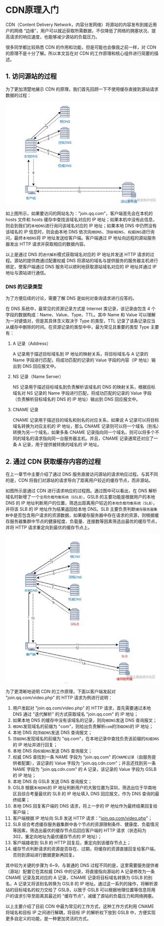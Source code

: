 # CDN原理入门

CDN（Content Delivery Network，内容分发网络）将源站的内容发布到接近用户的网络 “边缘”，用户可以就近获取所需数据，不仅降低了网络的拥塞状况、提高请求的响应速度，也能够减少源站的负载压力。

很多同学都比较熟悉 CDN 的作用和功能，但是可能也会像我之前一样，对 CDN 的原理不是十分了解。所以本文旨在对 CDN 的工作原理和核心组件进行简要的描述。

## 1. 访问源站的过程

为了更加清楚地展示 CDN 的原理，我们首先回顾一下不使用缓存直接到源站请求数据的过程：

![](./static/16b87f006a1ab7bd~tplv-t2oaga2asx-zoom-in-crop-mark-3024-0-0-0.png)

如上图所示，如果要访问的网站名为："join.qq.com"，客户端首先会在本机的 hosts 文件和 hosts 缓存中查找该域名对应的 IP 地址；如果本机中没有此信息，则会到我们的`本地DNS`进行询问该域名对应的 IP 地址；如果本地 DNS 中仍然没有该域名的 IP 信息时，则会由本地 DNS 依次向`根DNS`、`顶级域DNS`、`权威DNS`进行询问，最终`本地DNS`将 IP 地址发送给客户端。客户端通过 IP 地址向远程的源站服务器发出 HTTP 请求并获取相应的数据内容。

以上是通过 DNS 的`迭代解析`模式获取域名对应的 IP 地址并发送 HTTP 请求的过程。源站的提供商通过配置权威 DNS 将源站的域名与提供服务的服务器主机进行绑定，使客户端通过 DNS 服务可以顺利地获取源站域名对应的 IP 地址并通过 IP 地址与源站进行通信。

### DNS 的记录类型

为了方便后续的讨论，需要了解 DNS 是如何对查询请求进行应答的。

在 DNS 系统中，最常见的资源记录方式是 Internet 类记录，该记录由包含 4 个字段的数据构成：Name、Value、Type、TTL。其中 Name 和 Value 可以理解为一对键值对，但是其具体含义取决于 Type 的类型，TTL 记录了该条记录应当从缓存中删除的时间。在资源记录的类型中中，最为常见且重要的类型 Type 主要有：

1.  A 记录（Address）
    
    A 记录用于描述目标域名到 IP 地址的映射关系，将目标域名与 A 记录的 Name 字段进行匹配，将成功匹配的记录的 Value 字段的内容（IP 地址）输出到 DNS 回应报文中。
    
2.  NS 记录（Name Server）
    
    NS 记录用于描述目标域名到负责解析该域名的 DNS 的映射关系，根据目标域名对 NS 记录的 Name 字段进行匹配，将成功匹配的记录的 Value 字段（负责解析目标域名的 DNS 的 IP 地址）输出到 DNS 回应报文中。
    
3.  CNAME 记录
    
    CNAME 记录用于描述目的域名和别名的对应关系，如果说 A 记录可以将目标域名转换为对应主机的 IP 地址，那么 CNAME 记录则可以将一个域名（别名）转换为另一个域名，如果多条 CNAME 记录指向同一个域名，则可以将多个不同的域名的请求指向同一台服务器主机。并且，CNAME 记录通常还对应了一条 A 记录，用于提供被转换的域名的 IP 地址。
    

## 2. 通过 CDN 获取缓存内容的过程

在上一章节中主要介绍了通过 DNS 服务直接访问源站的请求响应过程。与其不同的是，CDN 将我们对源站的请求导向了距离用户较近的缓存节点，而非源站。

如图所示是通过 CDN 进行请求响应的过程图。通过图中可以看出，在 DNS 解析域名时新增了一个`全局负载均衡系统（GSLB）`，GSLB 的主要功能是根据用户的本地 DNS 的 IP 地址判断用户的位置，筛选出距离用户较近的`本地负载均衡系统（SLB）`，并将该 SLB 的 IP 地址作为结果返回给本地 DNS。SLB 主要负责判断`缓存服务器集群`中是否包含用户请求的资源数据，如果缓存服务器中存在请求的资源，则根据缓存服务器集群中节点的健康程度、负载量、连接数等因素筛选出最优的缓存节点，并将 HTTP 请求重定向到最优的缓存节点上。

![](./static/16b87f0340a17453~tplv-t2oaga2asx-zoom-in-crop-mark-3024-0-0-0.png)

为了更清晰地说明 CDN 的工作原理，下面以客户端发起对 "join.qq.com/video.php" 的 HTTP 请求为例进行说明：

1.  用户发起对 "join.qq.com/video.php" 的 HTTP 请求，首先需要通过本地 DNS 通过 "迭代解析" 的方式获取域名 "join.qq.com" 的 IP 地址；
2.  如果本地 DNS 的缓存中没有该域名的记录，则向`根DNS`发送 DNS 查询报文；
3.  `根DNS`发现域名的前缀为 "com"，则给出负责解析`com`的`顶级DNS`的 IP 地址；
4.  本地 DNS 向`顶级DNS`发送 DNS 查询报文；
5.  `顶级DNS`发现域名的前缀为 "qq.com"，在本地记录中查找负责该前缀的`权威DNS`的 IP 地址并进行回复；
6.  本地 DNS 向`权威DNS`发送 DNS 查询报文；
7.  权威 DNS 查找到一条 NAME 字段为 "join.qq.com" 的`CNAME记录`（由服务提供者配置），该记录的 Value 字段为 "join.qq.cdn.com"；并且还找到另一条 NAME 字段为 "join.qq.cdn.com" 的 A 记录，该记录的 Value 字段为 GSLB 的 IP 地址；
8.  本地 DNS 向 GSLB 发送 DNS 查询报文；
9.  GSLB 根据`本地DNS`的 IP 地址判断用户的大致位置为深圳，筛选出位于华南地区且综合考量最优的 SLB 的 IP 地址填入 DNS 回应报文，作为 DNS 查询的最终结果；
10.  本地 DNS 回复客户端的 DNS 请求，将上一步的 IP 地址作为最终结果回复给客户端；
11.  客户端根据 IP 地址向 SLB 发送 HTTP 请求："[join.qq.com/video.php](https://link.juejin.cn?target=https%3A%2F%2Fjoin.qq.com%2Fvideo.php "https://join.qq.com/video.php")"；
12.  SLB 综合考虑缓存服务器集群中各个节点的资源限制条件、健康度、负载情况等因素，筛选出最优的缓存节点后回应客户端的 HTTP 请求（状态码为 302，重定向地址为最优缓存节点的 IP 地址）；
13.  客户端接收到 SLB 的 HTTP 回复后，重定向到该缓存节点上；
14.  缓存节点判断请求的资源是否存在、过期，将缓存的资源直接回复给客户端，否则到源站进行数据更新再回复。

其中较为关键的步骤为 6~9，与普通的 DNS 过程不同的是，这里需要服务提供者（源站）配置它在其权威 DNS 中的记录，将直接指向源站的 A 记录修改为一条 CNAME 记录及其对应的 A 记录，CNAME 记录将目标域名转换为 GSLB 的别名，A 记录又将该别名转换为 GSLB 的 IP 地址。通过这一系列的操作，将解析源站的目标域名的权力交给了 GSLB，以致于 GSLB 可以根据地理位置等信息将用户的请求引导至距离其最近的 "缓存节点"，减缓了源站的负载压力和网络拥塞。

以上主要介绍了目前 CDN 中最为常见的工作方式，这种工作方式利用 CNAME 将域名和目标 IP 之间进行解耦，将目标 IP 的解析权下放到 GSLB 中，方便实现更多自定义的功能，是一种更加灵活的方式。
